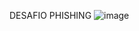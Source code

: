 DESAFIO PHISHING
![image](https://github.com/user-attachments/assets/13d65841-4049-46a0-9b79-99ab38d973da)
